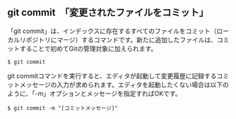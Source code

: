 ## git commit　「変更されたファイルをコミット」
「git commit」は、インデックスに存在するすべてのファイルをコミット（ローカルリポジトリにマージ）するコマンドです。新たに追加したファイルは、コミットすることで初めてGitの管理対象に加えられます。

```
$ git commit
```
git commitコマンドを実行すると、エディタが起動して変更履歴に記録するコミットメッセージの入力が求められます。エディタを起動したくない場合は以下のように、「-m」オプションとメッセージを指定すればOKです。

```
$ git commit -m "[コミットメッセージ]"
```